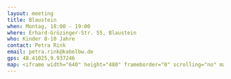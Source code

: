 ```yaml
---
layout: meeting
title: Blaustein
when: Montag, 18:00 - 19:00
where: Erhard-Grözinger-Str. 55, Blaustein
who: Kinder 8-10 Jahre
contact: Petra Rink
email: petra.rink@kabelbw.de
gps: 48.41025,9.937246
map: <iframe width="640" height="480" frameborder="0" scrolling="no" marginheight="0" marginwidth="0" src="http://maps.google.com/maps?f=q&amp;source=s_q&amp;hl=de&amp;geocode=&amp;q=48.41025,9.937246&amp;aq=&amp;sll=48.410011,9.937316&amp;sspn=0.005526,0.013937&amp;vpsrc=6&amp;ie=UTF8&amp;ll=48.41025,9.937246&amp;spn=0.005526,0.013937&amp;t=h&amp;z=14&amp;output=embed"></iframe><br /><small><a href="http://maps.google.com/maps?f=q&amp;source=embed&amp;hl=de&amp;geocode=&amp;q=48.41025,9.937246&amp;aq=&amp;sll=48.410011,9.937316&amp;sspn=0.005526,0.013937&amp;vpsrc=6&amp;ie=UTF8&amp;ll=48.41025,9.937246&amp;spn=0.005526,0.013937&amp;t=h&amp;z=14" style="color:#0000FF;text-align:left">Größere Kartenansicht</a></small>
---
```

